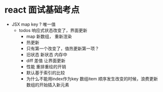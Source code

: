 # react 面试基础考点

- JSX map key ? 唯一值
    - todos 响应式状态改变了，界面更新
        - map 新数组， 重新渲染
        - 热更新
        - 只有第一个改变了，值热更新第一项？
        - 旧状态 新状态 内存中
        - diff 差值 让界面更新
        - 性能
            重排重绘的开销
        - 默认基于索引的比较
        - 为什么不能用index作为key
            数组item 顺序发生改变的时候，浪费更新
            数组的开始插入新元素